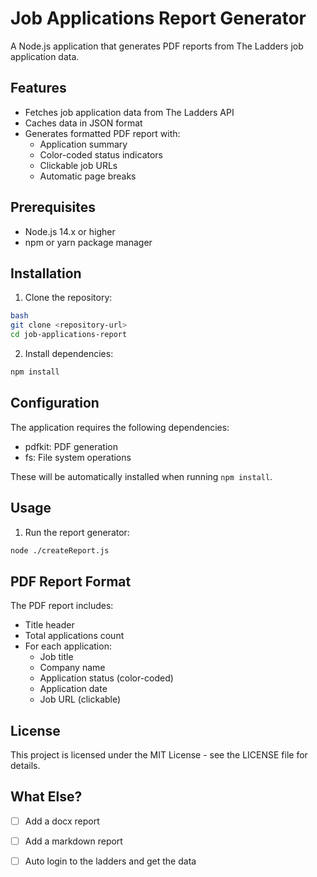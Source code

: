 # Job Applications Report Generator

A Node.js application that generates PDF reports from The Ladders job application data.

## Features

- Fetches job application data from The Ladders API
- Caches data in JSON format
- Generates formatted PDF report with:
  - Application summary
  - Color-coded status indicators
  - Clickable job URLs
  - Automatic page breaks

## Prerequisites

- Node.js 14.x or higher
- npm or yarn package manager

## Installation

1. Clone the repository:
```bash
bash
git clone <repository-url>
cd job-applications-report
```

2. Install dependencies:
```bash
npm install
```


## Configuration

The application requires the following dependencies:
- pdfkit: PDF generation
- fs: File system operations

These will be automatically installed when running `npm install`.

## Usage

1. Run the report generator:

```bash
node ./createReport.js 
```

## PDF Report Format

The PDF report includes:
- Title header
- Total applications count
- For each application:
  - Job title
  - Company name
  - Application status (color-coded)
  - Application date
  - Job URL (clickable)

## License

This project is licensed under the MIT License - see the LICENSE file for details.

## What Else?

- [ ] Add a docx report
- [ ] Add a markdown report
- [ ] Auto login to the ladders and get the data

